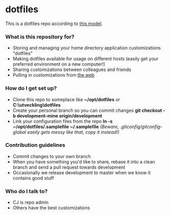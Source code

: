 # dotfiles #

This is a dotfiles repo according to [this model](http://blog.smalleycreative.com/tutorials/using-git-and-github-to-manage-your-dotfiles/). 

### What is this repository for? ###

* Storing and managing your home directory application customizations "dotfiles"
* Making dotfiles available for usage on different hosts (easily get your preferred environment on a new computer!)
* Sharing customizations between colleagues and friends
* Pulling in customizations from [the web](https://dotfiles.github.io/)

### How do I get set up? ###

* Clone this repo to someplace like **~/opt/dotfiles** or **C:\utveckling\dotfiles**
* Create your personal branch so you can commit changes **git checkout -b development-mine origin/development**
* Link your configuration files from the repo **ln -s ~/opt/dotfiles/.samplefile ~/.samplefile** *(Beware, .gitconfig/gitconfig-global easily gets messy like that, copy it instead!)*

### Contribution guidelines ###

* Commit changes to your own branch
* When you have something you'd like to share, rebase it into a clean branch and send a pull request towards development
* Occasionally we release development to master when we know it contains good stuff

### Who do I talk to? ###

* CJ is repo admin
* Others have the best customizations
